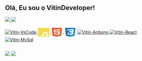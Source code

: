 ## Olá, Eu sou o VitinDeveloper!

<div display: inline_block>
  
  <a href = "https://github.com/VitinDeveloper">
   <img height="177em" src="https://github-readme-stats.vercel.app/api?username=VitinDeveloper&show_icons=true&theme=dark">
  <img height="177em" src="https://github-readme-stats.vercel.app/api/top-langs/?username=VitinDeveloper&layout=compact&theme=dark">
    
 </div>
 
<div style="display: inline_block"><br>

  <img align="center" alt="Vitin-VsCode" height="30" width="40" src="https://cdn.jsdelivr.net/gh/devicons/devicon/icons/vscode/vscode-original.svg">
  <img align="center" alt="Vitin-Js" height="30" width="40" src="https://raw.githubusercontent.com/devicons/devicon/master/icons/javascript/javascript-plain.svg">
  <img align="center" alt="Vitin-HTML" height="30" width="40" src="https://raw.githubusercontent.com/devicons/devicon/master/icons/html5/html5-original.svg">
  <img align="center" alt="Vitin-CSS" height="30" width="40" src="https://raw.githubusercontent.com/devicons/devicon/master/icons/css3/css3-original.svg">
  <img align="center" alt="Vitin-Arduino" height="30" width="40" src="https://cdn.jsdelivr.net/gh/devicons/devicon/icons/arduino/arduino-original-wordmark.svg">
  <img align="center" alt="Vitin-React" height="30" width="40" src="https://cdn.jsdelivr.net/gh/devicons/devicon/icons/react/react-original.svg">
  <img align="center" alt="Vitin-MySql" height="30" width="40" src="https://cdn.jsdelivr.net/gh/devicons/devicon/icons/postgresql/postgresql-plain-wordmark.svg">
          
</div>
  
  ##
 
<div> 
  <a href="https://www.instagram.com/vitinhuuuu__/" target="_blank"><img src="https://img.shields.io/badge/-Instagram-%23E4405F?style=for-the-badge&logo=instagram&logoColor=white" target="_blank"></a>
  <a href="https://www.linkedin.com/in/vitorio-ti/" target="_blank"><img src="https://img.shields.io/badge/-LinkedIn-%230077B5?style=for-the-badge&logo=linkedin&logoColor=white" target="_blank"></a> 
  
</div>
